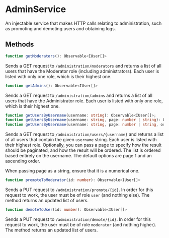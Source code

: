 # AdminService
An injectable service that makes HTTP calls relating to administration,
such as promoting and demoting users and obtaining logs.

## Methods
```typescript
function getModerators(): Observable<IUser[]>
```
Sends a GET request to ``/administration/moderators`` and returns a list of all users that have the Moderator role (including administrators). Each user is listed with only one role, which is their highest one.

```typescript
function getAdmins(): Observable<IUser[]>
```
Sends a GET request to ``/administration/admins`` and returns a list of all users that have the Administrator role. Each user is listed with only one role, which is their highest one.

```typescript
function getUsersByUsername(username: string): Observable<IUser[]>;
function getUsersByUsername(username: string, page: number | string): Observable<IUser[]>;
function getUsersByUsername(username: string, page: number | string, order: order): Observable<IUser[]>;
```
Sends a GET request to ``/administration/users/{username}`` and returns a list of all users that contain the given ``username`` string. Each user is listed with their highest role. Optionally, you can pass a page to specify how the result should be paginated, and how the result will be ordered. The list is ordered based entirely on the username. The default options are page 1 and an ascending order.

When passing page as a string, ensure that it is a numerical one.

```typescript
function promoteToModerator(id: number): Observable<IUser[]>
```
Sends a PUT request to ``/administration/promote/{id}``. In order for this request to work, the user must be of role ``user`` (and nothing else). The method returns an updated list of users.

```typescript
function demoteToUser(id: number): Observable<IUser[]>
```
Sends a PUT request to ``/administration/demote/{id}``. In order for this request to work, the user must be of role ``moderator`` (and nothing higher). The method returns an updated list of users.